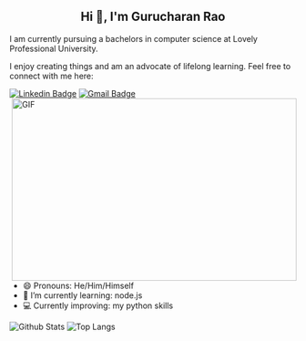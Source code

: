 <h2 align="center">Hi 👋, I'm Gurucharan Rao</h2>
I am currently pursuing a bachelors in computer science at Lovely Professional University. 

I enjoy creating things and am an advocate of lifelong learning. Feel free to connect with me here:

[![Linkedin Badge](https://img.shields.io/badge/-Gurucharan-blue?style=flat-square&logo=Linkedin&logoColor=white&link=https://www.linkedin.com/in/gurucharan-rao/)](https://www.linkedin.com/in/gurucharan-rao/)
 [![Gmail Badge](https://img.shields.io/badge/-raoguru2001@gmail.com-c14438?style=flat-square&logo=Gmail&logoColor=white&link=mailto:raoguru2001@gmail.com@gmail.com)](mailto:raoguru2001@gmail.com) 
  <img align="right" alt="GIF" src="https://media.giphy.com/media/836HiJc7pgzy8iNXCn/giphy.gif" width="500" height="320" />

- 😄 Pronouns: He/Him/Himself
- 🌱 I’m currently learning: node.js
- 💻 Currently improving: my python skills

![Github Stats](https://github-readme-stats.vercel.app/api?username=Raogurucharan&count_private=true&show_icons=true&include_all_commits=true&hide=stars,,prs&theme=buefy)
![Top Langs](https://github-readme-stats.vercel.app/api/top-langs/?username=Raogurucharan&layout=compact&theme=graywhite)



